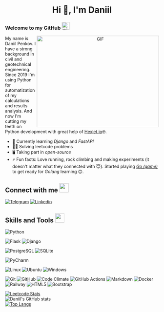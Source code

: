 ### <h1 align="center">Hi 👋, I'm Daniil</h1>
### Welcome to my GitHub <img alt="GitHub" width="25px" src="https://user-images.githubusercontent.com/3369400/139448065-39a229ba-4b06-434b-bc67-616e2ed80c8f.png#gh-light-mode-only" />

<a target="_blank" align="center">
  <img align="right" top="500" height="300" width="400" alt="GIF" src="https://media.giphy.com/media/SWoSkN6DxTszqIKEqv/giphy.gif">
</a>

My name is Daniil Penkov.
I have a strong background in civil and geotechnical engineering. 
Since 2019 I'm using Python for automatization of my calculations and results analysis. 
And now I'm cutting my teeth on Python development with great help of [Hexlet.io](https://ru.hexlet.io/u/danokp)🤓.


- 🌱 Currently learning _Django_ and _FastAPI_
- 👨‍💻 Solving leetcode problems
- 🖥️ Taking part in _open-source_
- ⚡ Fun facts: Love running, rock climbing and making experiments (it doesn't matter what they connected with 😇).
Started playing _[Go (game)](https://en.wikipedia.org/wiki/Go_(game))_ to get ready for _Golang_ learning 🙃.

## Connect with me <img src="https://media.giphy.com/media/iY8CRBdQXODJSCERIr/giphy.gif" width="30px">

[![Telegram](https://img.shields.io/badge/Telegram-2CA5E0?style=for-the-badge&logo=telegram&logoColor=white)](https://t.me/penkov_daniil)
[![Linkedin](https://img.shields.io/badge/LinkedIn-0077B5?style=for-the-badge&logo=linkedin&logoColor=white)](https://www.linkedin.com/in/daniil-penkov/)

## Skills and Tools <img src="https://media.giphy.com/media/iY8CRBdQXODJSCERIr/giphy.gif" width="30px">&nbsp; 
![Python](https://img.shields.io/badge/python-3670A0?style=for-the-badge&logo=python&logoColor=ffdd54)

![Flask](https://img.shields.io/badge/Flask-000000?style=for-the-badge&logo=flask&logoColor=white)
![Django](https://img.shields.io/badge/Django-092E20?style=for-the-badge&logo=django&logoColor=green)

![PostgreSQL](https://img.shields.io/badge/PostgreSQL-316192?style=for-the-badge&logo=postgresql&logoColor=white)
![SQLite](https://img.shields.io/badge/SQLite-07405E?style=for-the-badge&logo=sqlite&logoColor=white)

![PyCharm](https://img.shields.io/badge/pycharm-143?style=for-the-badge&logo=pycharm&logoColor=black&color=black&labelColor=green)

![Linux](https://img.shields.io/badge/Linux-FCC624?style=for-the-badge&logo=linux&logoColor=black)
![Ubuntu](https://img.shields.io/badge/Ubuntu-E95420?style=for-the-badge&logo=ubuntu&logoColor=white)
![Windows](https://img.shields.io/badge/Windows-0078D6?style=for-the-badge&logo=windows&logoColor=white)

![Git](https://img.shields.io/badge/git-%23F05033.svg?style=for-the-badge&logo=git&logoColor=white)
![GitHub](https://img.shields.io/badge/github-%23121011.svg?style=for-the-badge&logo=github&logoColor=white)
![Code Climate](https://img.shields.io/badge/Code%20Climate-000000?style=for-the-badge&logo=Code%20Climate&logoColor=white)
![GitHub Actions](https://img.shields.io/badge/GitHub_Actions-2088FF?style=for-the-badge&logo=github-actions&logoColor=white)
![Markdown](https://img.shields.io/badge/markdown-%23000000.svg?style=for-the-badge&logo=markdown&logoColor=white)
![Docker](https://img.shields.io/badge/Docker-2CA5E0?style=for-the-badge&logo=docker&logoColor=white)
![Railway](https://img.shields.io/badge/Railway-131415?style=for-the-badge&logo=railway&logoColor=white)
![HTML5](https://img.shields.io/badge/HTML5-E34F26?style=for-the-badge&logo=html5&logoColor=white)
![Bootstrap](https://img.shields.io/badge/Bootstrap-563D7C?style=for-the-badge&logo=bootstrap&logoColor=white)

[![Leetcode Stats](https://leetcard.jacoblin.cool/daniilpenkov97)](https://leetcode.com/daniilpenkov97)
<br>
![Daniil's GitHub stats](https://github-readme-stats.vercel.app/api?username=danokp&show_icons=true&count_private=true&theme=)
<br>
[![Top Langs](https://github-readme-stats.vercel.app/api/top-langs/?username=danokp&theme=black-ice&layout=compact)](https://github.com/danokp)
<br>
